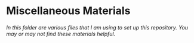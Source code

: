 # Miscellaneous Materials
###### In this folder are various files that I am using to set up this repository. You may or may not find these materials helpful.

